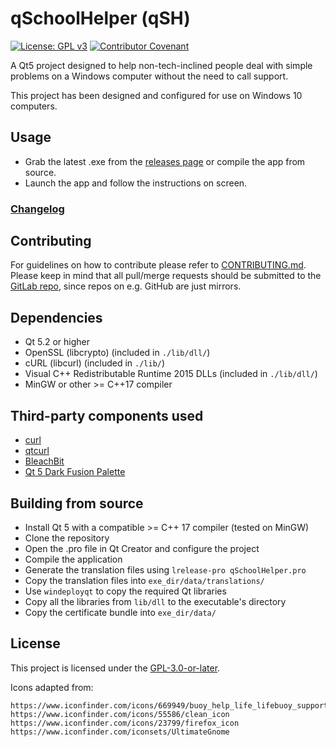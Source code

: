 # qSchoolHelper (qSH)
[![License: GPL v3](https://img.shields.io/badge/License-GPLv3-blue.svg)](https://www.gnu.org/licenses/gpl-3.0) [![Contributor Covenant](https://img.shields.io/badge/Contributor%20Covenant-v2.0%20adopted-ff69b4.svg)](CODE_OF_CONDUCT.md)

A Qt5 project designed to help non-tech-inclined people deal with simple problems on a Windows computer without the need to call support. 

This project has been designed and configured for use on Windows 10 computers. 

## Usage

- Grab the latest .exe from the [releases page](https://gitlab.com/Atrate/qschoolhelper/releases) or compile the app from source.
- Launch the app and follow the instructions on screen.

### [Changelog](./CHANGELOG)

## Contributing

For guidelines on how to contribute please refer to [CONTRIBUTING.md](./CONTRIBUTING.md). Please keep in mind that all pull/merge requests should be submitted to the [GitLab repo](https://gitlab.com/Atrate/qschoolhelper), since repos on e.g. GitHub are just mirrors.

## Dependencies

- Qt 5.2 or higher
- OpenSSL (libcrypto) (included in `./lib/dll/`)
- cURL (libcurl) (included in `./lib/`)
- Visual C++ Redistributable Runtime 2015 DLLs (included in `./lib/dll/`)
- MinGW or other >= C++17 compiler

## Third-party components used

- [curl](https://github.com/curl/curl)
- [qtcurl](https://github.com/tarasvb/qtcurl)
- [BleachBit](https://www.bleachbit.org/)
- [Qt 5 Dark Fusion Palette](https://gist.github.com/QuantumCD/6245215)

## Building from source

- Install Qt 5 with a compatible >= C++ 17 compiler (tested on MinGW)
- Clone the repository
- Open the .pro file in Qt Creator and configure the project
- Compile the application
- Generate the translation files using `lrelease-pro qSchoolHelper.pro`
- Copy the translation files into `exe_dir/data/translations/`
- Use `windeployqt` to copy the required Qt libraries
- Copy all the libraries from `lib/dll` to the executable's directory
- Copy the certificate bundle into `exe_dir/data/`

## License
This project is licensed under the [GPL-3.0-or-later](https://www.gnu.org/licenses/gpl-3.0.html).

Icons adapted from:
```
https://www.iconfinder.com/icons/669949/buoy_help_life_lifebuoy_support_icon
https://www.iconfinder.com/icons/55586/clean_icon
https://www.iconfinder.com/icons/23799/firefox_icon
https://www.iconfinder.com/iconsets/UltimateGnome
``` 
